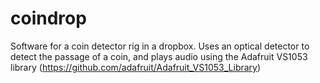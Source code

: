 coindrop
========

Software for a coin detector rig in a dropbox.  Uses an optical detector to detect the passage of a coin, and plays audio using the Adafruit VS1053 library (https://github.com/adafruit/Adafruit_VS1053_Library)
